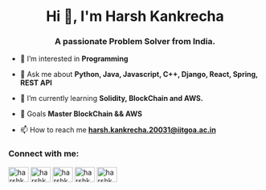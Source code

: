 <h1 align="center">Hi 👋, I'm Harsh Kankrecha</h1>
<h3 align="center">A passionate Problem Solver from India.</h3>

- 👀 I’m interested in **Programming**

- 💬 Ask me about **Python, Java, Javascript, C++, Django, React, Spring, REST API**

- 🌱 I’m currently learning **Solidity, BlockChain and AWS.**

- 📌 Goals **Master BlockChain && AWS**

- 📫 How to reach me **harsh.kankrecha.20031@iitgoa.ac.in**

<h3 align="left">Connect with me:</h3>
<p align="left">
<a href="https://instagram.com/harshk_52" target="blank"><img align="center" src="https://raw.githubusercontent.com/rahuldkjain/github-profile-readme-generator/master/src/images/icons/Social/instagram.svg" alt="harshk_52" height="30" width="40" /></a>
<a href="https://www.codechef.com/users/harshk_52" target="blank"><img align="center" src="https://cdn.jsdelivr.net/npm/simple-icons@3.1.0/icons/codechef.svg" alt="harshk_52" height="30" width="40" /></a>
<a href="https://www.hackerrank.com/harshkankrecha52" target="blank"><img align="center" src="https://raw.githubusercontent.com/rahuldkjain/github-profile-readme-generator/master/src/images/icons/Social/hackerrank.svg" alt="harshkankrecha52" height="30" width="40" /></a>
<a href="https://codeforces.com/profile/harshk_52" target="blank"><img align="center" src="https://raw.githubusercontent.com/rahuldkjain/github-profile-readme-generator/master/src/images/icons/Social/codeforces.svg" alt="harshk_52" height="30" width="40" /></a>
<a href="https://www.leetcode.com/harshk_52" target="blank"><img align="center" src="https://raw.githubusercontent.com/rahuldkjain/github-profile-readme-generator/master/src/images/icons/Social/leet-code.svg" alt="harshk_52" height="30" width="40" /></a>
</p>
